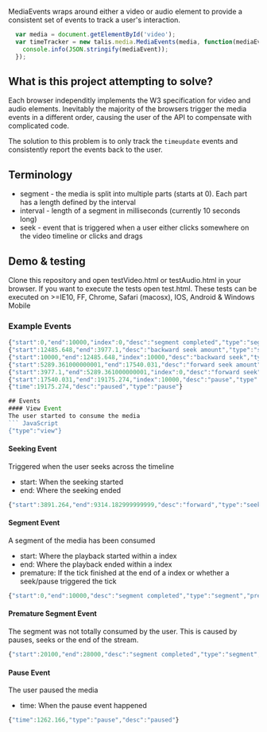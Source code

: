 MediaEvents wraps around either a video or audio element to provide a consistent set of events to track a user's interaction.

``` JavaScript
  var media = document.getElementById('video');
  var timeTracker = new talis.media.MediaEvents(media, function(mediaEvent) { 
    console.info(JSON.stringify(mediaEvent));
  });
```

## What is this project attempting to solve?
Each browser independitly implements the W3 specification for video and audio elements. Inevitably the
majority of the browsers trigger the media events in a different order, causing the user of the API to 
compensate with complicated code. 

The solution to this problem is to only track the `timeupdate` events and consistently report the events
back to the user.

## Terminology
* segment - the media is split into multiple parts (starts at 0). Each part has a length defined by the interval
* interval - length of a segment in milliseconds (currently 10 seconds long)
* seek - event that is triggered when a user either clicks somewhere on the video timeline or clicks and drags

## Demo & testing
Clone this repository and open testVideo.html or testAudio.html in your browser. If you want to execute the tests open test.html. 
These tests can be executed on >=IE10, FF, Chrome, Safari (macosx), IOS, Android & Windows Mobile

### Example Events
``` JavaScript
{"start":0,"end":10000,"index":0,"desc":"segment completed","type":"segment","premature":false}
{"start":12485.648,"end":3977.1,"desc":"backward seek amount","type":"seek","difference":8686.547999999999}
{"start":10000,"end":12485.648,"index":10000,"desc":"backward seek","type":"segment","premature":true,"difference":8686.547999999999}
{"start":5289.361000000001,"end":17540.031,"desc":"forward seek amount","type":"seek","difference":11948.669999999998}
{"start":3977.1,"end":5289.361000000001,"index":0,"desc":"forward seek","type":"segment","premature":true,"difference":11948.669999999998}
{"start":17540.031,"end":19175.274,"index":10000,"desc":"pause","type":"segment","premature":true}
{"time":19175.274,"desc":"paused","type":"pause"}

## Events
#### View Event
The user started to consume the media
``` JavaScript
{"type":"view"}
```

#### Seeking Event
Triggered when the user seeks across the timeline
  * start: When the seeking started
  * end: Where the seeking ended
``` JavaScript
{"start":3891.264,"end":9314.182999999999,"desc":"forward","type":"seek"}
```

#### Segment Event
A segment of the media has been consumed
  * start: Where the playback started within a index
  * end: Where the playback ended within a index
  * premature: If the tick finished at the end of a index or whether a seek/pause triggered the tick
``` JavaScript
{"start":0,"end":10000,"desc":"segment completed","type":"segment","premature":false}
```

#### Premature Segment Event
The segment was not totally consumed by the user. This is caused by pauses, seeks or the end of the stream.
``` JavaScript
{"start":20100,"end":28000,"desc":"segment completed","type":"segment","premature":true}
```

#### Pause Event
The user paused the media
  * time: When the pause event happened
``` JavaScript
{"time":1262.166,"type":"pause","desc":"paused"}
```
